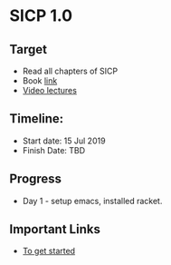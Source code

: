 # SICP 1.0

## Target
* Read all chapters of SICP
* Book [link](https://web.mit.edu/alexmv/6.037/sicp.pdf)
* [Video lectures ](https://ocw.mit.edu/courses/electrical-engineering-and-computer-science/6-001-structure-and-interpretation-of-computer-programs-spring-2005/video-lectures/)


## Timeline:
* Start date: 15 Jul 2019
* Finish Date: TBD


## Progress
* Day 1 -  setup emacs, installed racket.

 

## Important Links
* [To get started](https://mitpress.mit.edu/sites/default/files/sicp/index.html)
